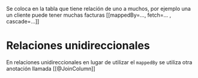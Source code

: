 Se coloca en la tabla que tiene relación de uno a muchos, por ejemplo una un cliente puede tener muchas facturas
[[mappedBy=..., fetch=... , cascade=...]]


# Relaciones unidireccionales
En relaciones unidireccionales en lugar de utilizar el `mappedBy` se utiliza otra anotación llamada [[@JoinColumn]]
